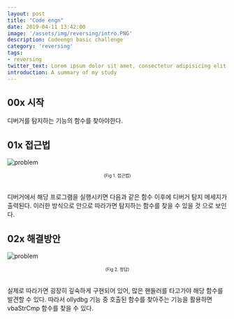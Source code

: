 ```yaml
---
layout: post
title: "Code engn"
date: 2019-04-11 13:42:00
image: '/assets/img/reversing/intro.PNG'
description: Codeengn basic challenge
category: 'reversing'
tags:
- reversing
twitter_text: Lorem ipsum dolor sit amet, consectetur adipisicing elit.
introduction: A summary of my study
---
```

## 00x 시작

디버거를 탐지하는 기능의 함수를 찾아야한다.

## 01x 접근법

![problem](/assets/img/codeengn/basic2/intro.JPG "keyboard micro controller")
<center><font size="0.5em">(Fig 1. 접근법)</font></center><br>

디버거에서 해당 프로그램을 실행시키면 다음과 같은 함수 이후에 디버거 탐지 메세지가 출력된다. 이러한 방식으로 안으로 따라가면 탐지하는 함수를 찾을 수 있을 것 으로 보인다.

## 02x 해결방안

![problem](/assets/img/codeengn/basic2/answer.JPG "정답")
<center><font size="0.5em">(Fig 2. 정답)</font></center><br>

실제로 따라가면 굉장히 깊숙하게 구현되어 있어, 많은 핸들러를 타고가야 해당 함수를 발견할 수 있다. 따라서 ollydbg 기능 중 호출된 함수를 찾아주는 기능을 활용하면 vbaStrCmp 함수를 찾을 수 있다.





